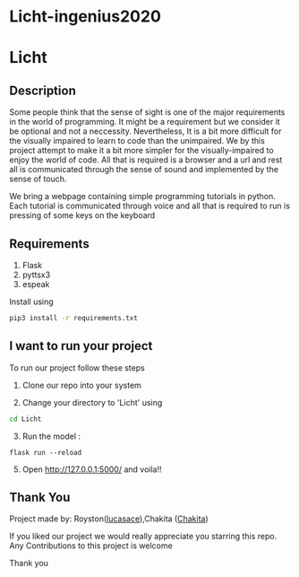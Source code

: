 # Licht-ingenius2020

# Licht

## Description 

Some people think that the sense of sight is one of the major requirements in the world of programming. It might be a requirement but we consider it be optional and not a neccessity.
Nevertheless, It is a bit more difficult for the visually impaired to learn to code than the unimpaired. We by this project attempt to make it a bit more simpler for the visually-impaired to enjoy the world of code. All that is required is a browser and a url and rest all is communicated through the sense of sound and implemented by the sense of touch.

We bring a webpage containing simple programming tutorials in python. Each tutorial is communicated through voice and all that is required to run is pressing of some keys on the keyboard

## Requirements

1. Flask
2. pyttsx3
3. espeak

Install using </br>
```bash
pip3 install -r requirements.txt
```

## I want to run your project

To run our project follow these steps

1. Clone our repo into your system  
 
2. Change your directory to 'Licht' using
```bash
cd Licht
``` 

3. Run the model : 

`flask run --reload`

5. Open http://127.0.0.1:5000/  and voila!! 

## Thank You 

Project made by: Royston([lucasace](https://github.com/lucasace)),Chakita ([Chakita](https://github.com/Chakita))</br>

If you liked our project we would really appreciate you starring this repo.
Any Contributions to this project is welcome

Thank you
